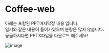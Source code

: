 # Coffee-web
아래는 포함된 PPT마지막장 내용 입니다. 
<br>일기와 같은 내용이 들어가있으며 분량은 많지 않습니다.
<br>궁금하시다면 PPTX파일을 다운로드 해주세요!

![image](https://user-images.githubusercontent.com/53621567/233558946-129fa22e-4404-40bf-9b30-02c69f86286d.png)
